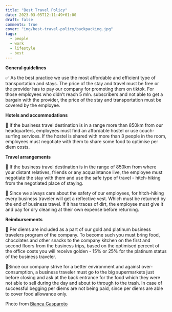 ```yaml
---
title: "Best Travel Policy"
date: 2023-03-05T12:11:49+01:00
draft: false
comments: true
cover: "img/best-travel-policy/backpacking.jpg"
tags:
  - people
  - work
  - lifestyle
  - best
---
```


**General guidelines**

✅ As the best practice we use the most affordable and efficient type of transportation and stays. The price of the stay and travel must be free or the provider has to pay our company for promoting them on tiktok. For those employees who didn’t reach 5 mln. subscribers and not able to get a bargain with the provider, the price of the stay and transportation must be covered by the employee. 

**Hotels and accommodations**

🏨 If the business travel destination is in a range more than 850km from our headquarters, employees must find an affordable hostel or use couch-surfing services. If the hostel is shared with more than 3 people in the room, employees must negotiate with them to share some food to optimise per diem costs. 

**Travel arrangements**

🚙 If the business travel destination is in the range of 850km from where your distant relatives, friends or any acquaintance live, the employee must negotiate the stay with them and use the safe type of travel - hitch-hiking from the negotiated place of staying. 

🦺 Since we always care about the safety of our employees, for hitch-hiking every business traveler will get a reflective vest. Which must be returned by the end of business travel. If it has traces of dirt, the employee must give it and pay for dry cleaning at their own expense before returning. 

**Reimbursements**

🤑 Per diems are included as a part of our gold and platinum business travelers program of the company. To become such you must bring food, chocolates and other snacks to the company kitchen on the first and second floors from the business trips, based on the optimised percent of the office costs you will receive golden - 15% or 25% for the platinum status of the business traveler. 

🍕Since our company strive for a better environment and against over-consumption, a business traveler must go to the big supermarkets just before closing and ask at the back entrance for the food which they were not able to sell during the day and about to through to the trash. In case of successful begging per diems are not being paid, since per diems are able to cover food allowance only. 

Photo from [Bianca Gasparoto](https://www.pexels.com/photo/woman-standing-on-cliff-1752953/)
